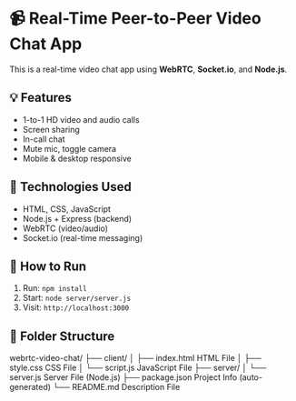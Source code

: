 # 📹 Real-Time Peer-to-Peer Video Chat App

This is a real-time video chat app using **WebRTC**, **Socket.io**, and **Node.js**.

## 💡 Features
- 1-to-1 HD video and audio calls
- Screen sharing
- In-call chat
- Mute mic, toggle camera
- Mobile & desktop responsive

## 🧰 Technologies Used
- HTML, CSS, JavaScript
- Node.js + Express (backend)
- WebRTC (video/audio)
- Socket.io (real-time messaging)

## 🚀 How to Run
1. Run: `npm install`
2. Start: `node server/server.js`
3. Visit: `http://localhost:3000`

## 📁 Folder Structure

webrtc-video-chat/
├── client/
│   ├── index.html       HTML File
│   ├── style.css        CSS File
│   └── script.js        JavaScript File
├── server/
│   └── server.js        Server File (Node.js)
├── package.json         Project Info (auto-generated)
└── README.md            Description File
